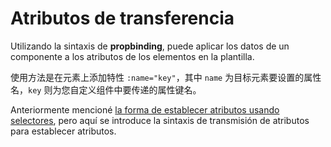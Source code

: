 <template is="exm-article">
<a href="../../publics/examples/property-transmission/demo.html" preview></a>
<a href="../../publics/examples/property-transmission/test-demo.html" main></a>
</template>

# Atributos de transferencia

Utilizando la sintaxis de **propbinding**, puede aplicar los datos de un componente a los atributos de los elementos en la plantilla.

使用方法是在元素上添加特性 `:name="key"`，其中 `name` 为目标元素要设置的属性名，`key` 则为您自定义组件中要传递的属性键名。

Anteriormente mencioné [la forma de establecer atributos usando selectores](./index.md), pero aquí se introduce la sintaxis de transmisión de atributos para establecer atributos.

